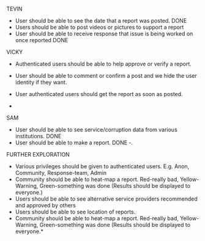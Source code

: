 TEVIN  
- User should be able to see the date that a report was posted.           DONE
- Users should be able to post videos or pictures to support a report
- User should be able to receive response that issue is being worked on once reported       DONE


VICKY
- Authenticated users should be able to help approve or verify a report.

- User should be able to comment or confirm a post and we hide the user identity if they want.
- User authenticated users should get the report as soon as posted.
-

SAM
- User should be able to see service/corruption data from various institutions.                     DONE
- User should be able to make a report.                                                             DONE
-.


FURTHER EXPLORATION
- Various privileges should be given to authenticated users. E.g. Anon, Community, Response-team, Admin
- Community should be able to heat-map a report. Red-really bad, Yellow-Warning, Green-something was done (Results should be displayed to everyone.)
- Users should be able to see alternative service providers recommended and approved by others
- Users should be able to see location of reports.
- Community should be able to heat-map a report. Red-really bad, Yellow-Warning, Green-something was done (Results should be displayed to everyone.*
